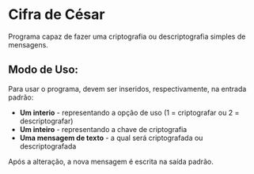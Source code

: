 # Cifra de César

Programa capaz de fazer uma criptografia ou descriptografia simples de mensagens. 

## Modo de Uso:

Para usar o programa, devem ser inseridos, respectivamente, na entrada padrão:
* **Um interio** - representando a opção de uso (1 = criptografar ou 2 = descriptografar)
* **Um inteiro** - representando a chave de criptografia
* **Uma mensagem de texto** - a qual será criptografada ou descriptografada

Após a alteração, a nova mensagem é escrita na saída padrão.
